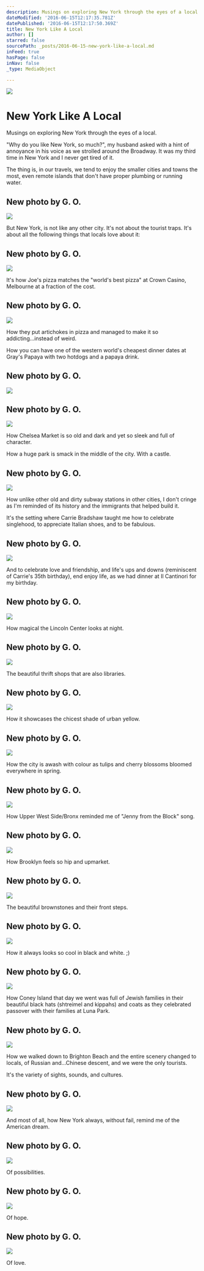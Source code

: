 ```yaml
---
description: Musings on exploring New York through the eyes of a local.
dateModified: '2016-06-15T12:17:35.781Z'
datePublished: '2016-06-15T12:17:50.369Z'
title: New York Like A Local
author: []
starred: false
sourcePath: _posts/2016-06-15-new-york-like-a-local.md
inFeed: true
hasPage: false
inNav: false
_type: MediaObject

---
```

![](https://the-grid-user-content.s3-us-west-2.amazonaws.com/aead4401-67e6-4076-83b9-be2e19012c36.jpg)

# New York Like A Local

Musings on exploring New York through the eyes of a local.

"Why do you like New York, so much?", my husband asked with a hint of annoyance in his voice as we strolled around the Broadway. It was my third time in New York and I never get tired of it.

The thing is, in our travels, we tend to enjoy the smaller cities and towns the most, even remote islands that don't have proper plumbing or running water.

<article style=""><h1>New photo by G. O.</h1><img src="https://lh3.googleusercontent.com/o3LkKjc511NadRKCbRQ3ixTKHpFD8_sPRRykIwt_JfoUxjKuTOGxDSFc6Ppzmh7O-nPsMfeDIjJQuA=w600-h315-p-k" /></article>

But New York, is not like any other city. It's not about the tourist traps. It's about all the following things that locals love about it:

<article style=""><h1>New photo by G. O.</h1><img src="https://lh3.googleusercontent.com/9nq9NyUUgf0ZHL-J4W4x0LNbdbMeb4w08NTCbyt-68bQzlxFXAGMFCRDLHo3fULFI__BHq8TbAiAvQ=w600-h315-p-k" /></article>

It's how Joe's pizza matches the "world's best pizza" at Crown Casino, Melbourne at a fraction of the cost.

<article style=""><h1>New photo by G. O.</h1><img src="https://lh3.googleusercontent.com/nXMXKp0FcVoqoc3imePtDVAJugJJ9B0Wule24IPm39uTanQ3gXQO-qXsfxaeOavmJz10rDZm2vM5CQ=w600-h315-p-k" /></article>

How they put artichokes in pizza and managed to make it so addicting...instead of weird.

How you can have one of the western world's cheapest dinner dates at Gray's Papaya with two hotdogs and a papaya drink.

<article style=""><h1>New photo by G. O.</h1><img src="https://lh3.googleusercontent.com/nNClucML7DpTZwDJjLTekEjZ5qDZjeK7ozFrDbd5W6bk-neuTUTaYW1cNRnvPDr__jyIHXk0ZkZ4rg=w600-h315-p-k" /></article>

<article style=""><h1>New photo by G. O.</h1><img src="https://lh3.googleusercontent.com/i9f_ZP-_gXJIoKuh4mIdl8vrCvMvtylrHz1IYN9D55Vh3RlMhgIteUZLmt08KcxJaQ8ghU3ke-9l6A=w600-h315-p-k" /></article>

How Chelsea Market is so old and dark and yet so sleek and full of character.

How a huge park is smack in the middle of the city. With a castle.

<article style=""><h1>New photo by G. O.</h1><img src="https://lh3.googleusercontent.com/0nXdEVuJ2hY7omW7ZaO1QgSw-RI2p9tQ9Rz_2fyE9n__dVr3zXXPr1kDQg-ZUMz8LYwHN6sqaRcxnw=w600-h315-p-k" /></article>

How unlike other old and dirty subway stations in other cities, I don't cringe as I'm reminded of its history and the immigrants that helped build it.

It's the setting where Carrie Bradshaw taught me how to celebrate singlehood, to appreciate Italian shoes, and to be fabulous.

<article style=""><h1>New photo by G. O.</h1><img src="https://lh3.googleusercontent.com/YxIDaHngvq7c4bYj-G4sTlERMXDQV1k3AN7nMdPVgIr6RkI43M0ibJUK2jifPxBmTHQUU0TRc-BikA=w600-h315-p-k" /></article>

And to celebrate love and friendship, and life's ups and downs (reminiscent of Carrie's 35th birthday), end enjoy life, as we had dinner at Il Cantinori for my birthday.

<article style=""><h1>New photo by G. O.</h1><img src="https://lh3.googleusercontent.com/eT7D4rvWbniJAIxDaBP5-4sCkuinpMXTmTyHXN8BAKI9H3_m9i524Scfx6d24l2a3LaRgAN8BoFmDA=w600-h315-p-k" /></article>

How magical the Lincoln Center looks at night.

<article style=""><h1>New photo by G. O.</h1><img src="https://lh3.googleusercontent.com/xkD7tTnMAG1tLDwPlG6xj8C3ELn-xs3E5hzvQfDhRqcWecbrEFMbhAdIhwkG-gK0yK9nsXkzIqhwaA=w600-h315-p-k" /></article>

The beautiful thrift shops that are also libraries.

<article style=""><h1>New photo by G. O.</h1><img src="https://lh3.googleusercontent.com/jXBdcOz8QoxeTjDcEyMSz5KDqEwAG4EcIy2BBA1SqH_Kld4VDx-prfFjDlOoJ3Qa2hOoKOeMMi2x-g=w600-h315-p-k" /></article>

How it showcases the chicest shade of urban yellow.

<article style=""><h1>New photo by G. O.</h1><img src="https://lh3.googleusercontent.com/O8S7wKmPH2vmqjADskzP6kIpMflvqsC-VU5tjaaE9XiHvm_d6MTC2-Nzbo8EjPs0mPRHU9yrZV3QDA=w600-h315-p-k" /></article>

How the city is awash with colour as tulips and cherry blossoms bloomed everywhere in spring.

<article style=""><h1>New photo by G. O.</h1><img src="https://lh3.googleusercontent.com/p2RTiv48fyE7V4rTo7EVruwYaB_xtCzM2U9P07vhiw9cOb5TWgzBgBJQcXF20aOXpsqaVVX9YCOigw=w600-h315-p-k" /></article>

How Upper West Side/Bronx reminded me of "Jenny from the Block" song.

<article style=""><h1>New photo by G. O.</h1><img src="https://lh3.googleusercontent.com/m1SAWzLN4qwkhs3ierjMf5E3WIgUKEuJ8MbVT_XpW30GJcbQ7uORxfn2riZCAPDsKrqBMABL6QYAKw=w600-h315-p-k" /></article>

How Brooklyn feels so hip and upmarket.

<article style=""><h1>New photo by G. O.</h1><img src="https://lh3.googleusercontent.com/mG3jNZX7B3JX80_H_pM7oVqU26xr7x_oLOuKwMMkDdjS9OS5NrLnTo64xRwLXDzFYd6M-d0acdEy5w=w600-h315-p-k" /></article>

The beautiful brownstones and their front steps.

<article style=""><h1>New photo by G. O.</h1><img src="https://lh3.googleusercontent.com/F2HBkHl-L_EO0NJa4EWTkTxHtchtkxydIL9Kk_ZX7IAsWyJ6Dbhl3-UxvutiovBHBqsBhcMj_1Xdxg=w600-h315-p-k" /></article>

How it always looks so cool in black and white. ;)

<article style=""><h1>New photo by G. O.</h1><img src="https://lh3.googleusercontent.com/awQQu1t13gdIwenjWQ-EjcS2qG-9ImKgux4trKIbM78ZX-_sK5pNKWppmr5C7auE-nBg97YnErt97w=w600-h315-p-k" /></article>

How Coney Island that day we went was full of Jewish families in their beautiful black hats (shtreimel and kippahs) and coats as they celebrated passover with their families at Luna Park.

<article style=""><h1>New photo by G. O.</h1><img src="https://lh3.googleusercontent.com/nd9k8ixpSLf8Ea2bccA2JBsx8ImjJgFd2UGAptHLyvf9ZE3VCgLU_LNFen_qBhnxDVXam0cN7kcH2A=w600-h315-p-k" /></article>

How we walked down to Brighton Beach and the entire scenery changed to locals, of Russian and...Chinese descent, and we were the only tourists.

It's the variety of sights, sounds, and cultures.

<article style=""><h1>New photo by G. O.</h1><img src="https://lh3.googleusercontent.com/3cWXh9wxTMFSqMdEDqjxKKg-QwijiAcMhaNAopNUV-3FbwFGia85zRKZwx6TlTi7bU5cXGO44ag7hQ=w600-h315-p-k" /></article>

And most of all, how New York always, without fail, remind me of the American dream.

<article style=""><h1>New photo by G. O.</h1><img src="https://lh3.googleusercontent.com/URGPShvvHkBG3QhAwDKUz4-LAiJIaRtXo38aMsIrddiwZXFgM6DxTFFevaCQ4_E5fXENrMWu1O5D3g=w600-h315-p-k" /></article>

Of possibilities.

<article style=""><h1>New photo by G. O.</h1><img src="https://lh3.googleusercontent.com/SOKrzlzMVx91nF8TtPtoDV9R1XHMuouPk3Pj3IjVHgiSHafN2IcC_FfFkOpCXOTx8I-bq1a9UtzsmQ=w600-h315-p-k" /></article>

Of hope.

<article style=""><h1>New photo by G. O.</h1><img src="https://lh3.googleusercontent.com/A440C3MoV1W4CCSR2RmsR6Ew4yK_FOeT0O_lrxOwsn_tmTOx_WNxMKrFebWaQztQw0hQimJV_KAP3w=w600-h315-p-k" /></article>

Of love.